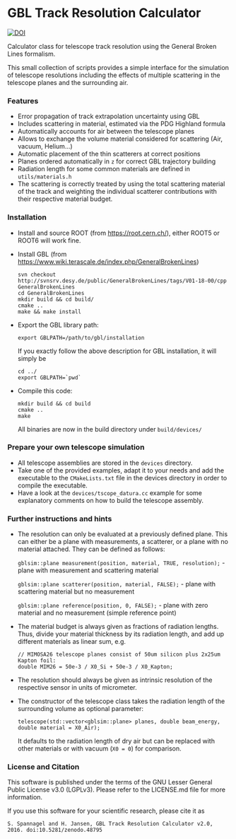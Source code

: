 GBL Track Resolution Calculator
=====
[![DOI](https://zenodo.org/badge/doi/10.5281/zenodo.48795.svg)](http://dx.doi.org/10.5281/zenodo.48795)

Calculator class for telescope track resolution using the General Broken Lines formalism.

This small collection of scripts provides a simple interface for the simulation of telescope resolutions including the effects of multiple scattering in the telescope planes and the surrounding air.


### Features

* Error propagation of track extrapolation uncertainty using GBL
* Includes scattering in material, estimated via the PDG Highland formula
* Automatically accounts for air between the telescope planes
* Allows to exchange the volume material considered for scattering (Air, vacuum, Helium...)
* Automatic placement of the thin scatterers at correct positions
* Planes ordered automatically in `z` for correct GBL trajectory building
* Radiation length for some common materials are defined in `utils/materials.h`
* The scattering is correctly treated by using the total scattering material of the track and weighting the individual scatterer contributions with their respective material budget.


### Installation

* Install and source ROOT (from https://root.cern.ch/), either ROOT5 or ROOT6 will work fine.

* Install GBL
  (from https://www.wiki.terascale.de/index.php/GeneralBrokenLines)

  ```
  svn checkout http://svnsrv.desy.de/public/GeneralBrokenLines/tags/V01-18-00/cpp GeneralBrokenLines
  cd GeneralBrokenLines
  mkdir build && cd build/
  cmake ..
  make && make install
  ```

* Export the GBL library path:
  ```
  export GBLPATH=/path/to/gbl/installation
  ```
  If you exactly follow the above description for GBL installation, it will simply be
  ```
  cd ../
  export GBLPATH=`pwd`
  ```
  
* Compile this code:

  ```
  mkdir build && cd build
  cmake ..
  make
  ```
  All binaries are now in the build directory under `build/devices/`

### Prepare your own telescope simulation

* All telescope assemblies are stored in the `devices` directory.
* Take one of the provided examples, adapt it to your needs and add the executable to the `CMakeLists.txt` file in the devices directory in order to compile the executable.
* Have a look at the `devices/tscope_datura.cc` example for some explanatory comments on how to build the telescope assembly.

### Further instructions and hints

* The resolution can only be evaluated at a previously defined plane. This can either be a plane with measurements, a scatterer, or a plane with no material attached. They can be defined as follows:

  `gblsim::plane measurement(position, material, TRUE, resolution);` - plane with measurement and scattering material

  `gblsim::plane scatterer(position, material, FALSE);` - plane with scattering material but no measurement

  `gblsim::plane reference(position, 0, FALSE);` - plane with zero material and no measurement (simple reference point)


* The material budget is always given as fractions of radiation lengths. Thus, divide your material thickness by its radiation length, and add up different materials as linear sum, e.g.

  ```
  // MIMOSA26 telescope planes consist of 50um silicon plus 2x25um Kapton foil:
  double MIM26 = 50e-3 / X0_Si + 50e-3 / X0_Kapton;
  ```

* The resolution should always be given as intrinsic resolution of the respective sensor in units of micrometer.

* The constructor of the telescope class takes the radiation length of the surrounding volume as optional parameter:

  `telescope(std::vector<gblsim::plane> planes, double beam_energy, double material = X0_Air);`

  It defaults to the radiation length of dry air but can be replaced with other materials or with vacuum (`X0 = 0`) for comparison.

### License and Citation

This software is published under the terms of the GNU Lesser General Public License v3.0 (LGPLv3). Please refer to the LICENSE.md file for more information.

If you use this software for your scientific research, please cite it as

```S. Spannagel and H. Jansen, GBL Track Resolution Calculator v2.0, 2016. doi:10.5281/zenodo.48795```
